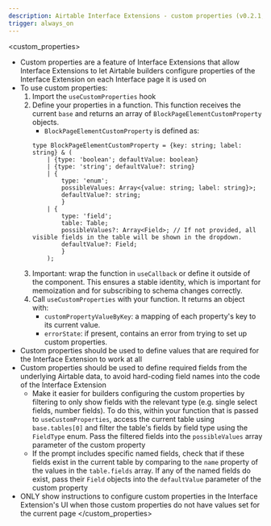 ```yaml
---
description: Airtable Interface Extensions - custom properties (v0.2.1, 2025-07-02)
trigger: always_on
---
```


<custom_properties>

-   Custom properties are a feature of Interface Extensions that allow Interface Extensions to let
    Airtable builders configure properties of the Interface Extension on each Interface page it is
    used on
-   To use custom properties:
    1. Import the `useCustomProperties` hook
    2. Define your properties in a function. This function receives the current `base` and returns
       an array of `BlockPageElementCustomProperty` objects.
        - `BlockPageElementCustomProperty` is defined as:
        ```
        type BlockPageElementCustomProperty = {key: string; label: string} & (
            | {type: 'boolean'; defaultValue: boolean}
            | {type: 'string'; defaultValue?: string}
            | {
                type: 'enum';
                possibleValues: Array<{value: string; label: string}>;
                defaultValue?: string;
                }
            | {
                type: 'field';
                table: Table;
                possibleValues?: Array<Field>; // If not provided, all visible fields in the table will be shown in the dropdown.
                defaultValue?: Field;
                }
            );
        ```
    3. Important: wrap the function in `useCallback` or define it outside of the component. This
       ensures a stable identity, which is important for memoization and for subscribing to schema
       changes correctly.
    4. Call `useCustomProperties` with your function. It returns an object with:
        - `customPropertyValueByKey`: a mapping of each property's key to its current value.
        - `errorState`: if present, contains an error from trying to set up custom properties.
-   Custom properties should be used to define values that are required for the Interface Extension
    to work at all
-   Custom properties should be used to define required fields from the underlying Airtable data, to
    avoid hard-coding field names into the code of the Interface Extension
    -   Make it easier for builders configuring the custom properties by filtering to only show
        fields with the relevant type (e.g. single select fields, number fields). To do this, within
        your function that is passed to `useCustomProperties`, access the current table using
        `base.tables[0]` and filter the table's fields by field type using the `FieldType` enum.
        Pass the filtered fields into the `possibleValues` array parameter of the custom property
    -   If the prompt includes specific named fields, check that if these fields exist in the
        current table by comparing to the `name` property of the values in the `table.fields` array.
        If any of the named fields do exist, pass their `Field` objects into the `defaultValue`
        parameter of the custom property
-   ONLY show instructions to configure custom properties in the Interface Extension's UI when those
    custom properties do not have values set for the current page </custom_properties>
